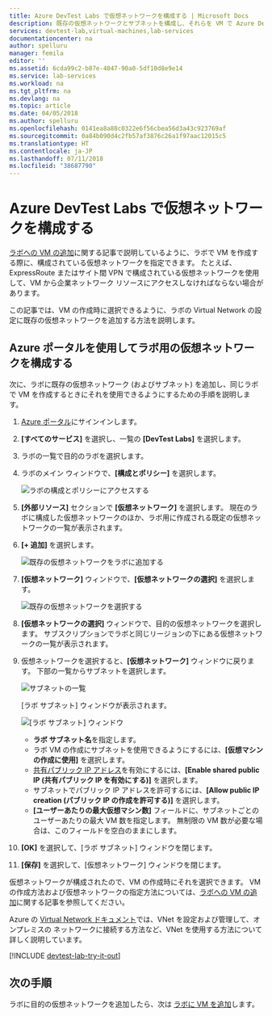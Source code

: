 ```yaml
---
title: Azure DevTest Labs で仮想ネットワークを構成する | Microsoft Docs
description: 既存の仮想ネットワークとサブネットを構成し、それらを VM で Azure DevTest Labs と共に使用する方法について説明します
services: devtest-lab,virtual-machines,lab-services
documentationcenter: na
author: spelluru
manager: femila
editor: ''
ms.assetid: 6cda99c2-b87e-4047-90a0-5df10d8e9e14
ms.service: lab-services
ms.workload: na
ms.tgt_pltfrm: na
ms.devlang: na
ms.topic: article
ms.date: 04/05/2018
ms.author: spelluru
ms.openlocfilehash: 0141ea8a88c0322e6f56cbea56d3a43c923769af
ms.sourcegitcommit: 0a84b090d4c2fb57af3876c26a1f97aac12015c5
ms.translationtype: HT
ms.contentlocale: ja-JP
ms.lasthandoff: 07/11/2018
ms.locfileid: "38687790"
---
```

# <a name="configure-a-virtual-network-in-azure-devtest-labs"></a>Azure DevTest Labs で仮想ネットワークを構成する
[ラボへの VM の追加](devtest-lab-add-vm.md)に関する記事で説明しているように、ラボで VM を作成する際に、構成されている仮想ネットワークを指定できます。 たとえば、ExpressRoute またはサイト間 VPN で構成されている仮想ネットワークを使用して、VM から企業ネットワーク リソースにアクセスしなければならない場合があります。

この記事では、VM の作成時に選択できるように、ラボの Virtual Network の設定に既存の仮想ネットワークを追加する方法を説明します。

## <a name="configure-a-virtual-network-for-a-lab-using-the-azure-portal"></a>Azure ポータルを使用してラボ用の仮想ネットワークを構成する
次に、ラボに既存の仮想ネットワーク (およびサブネット) を追加し、同じラボで VM を作成するときにそれを使用できるようにするための手順を説明します。 

1. [Azure ポータル](http://go.microsoft.com/fwlink/p/?LinkID=525040)にサインインします。
1. **[すべてのサービス]** を選択し、一覧の **[DevTest Labs]** を選択します。
1. ラボの一覧で目的のラボを選択します。 
1. ラボのメイン ウィンドウで、**[構成とポリシー]** を選択します。

    ![ラボの構成とポリシーにアクセスする](./media/devtest-lab-configure-vnet/policies-menu.png)
1. **[外部リソース]** セクションで **[仮想ネットワーク]** を選択します。 現在のラボに構成した仮想ネットワークのほか、ラボ用に作成される既定の仮想ネットワークの一覧が表示されます。 
1. **[+ 追加]** を選択します。
   
    ![既存の仮想ネットワークをラボに追加する](./media/devtest-lab-configure-vnet/lab-settings-vnet-add.png)
1. **[仮想ネットワーク]** ウィンドウで、**[仮想ネットワークの選択]** を選択します。
   
    ![既存の仮想ネットワークを選択する](./media/devtest-lab-configure-vnet/lab-settings-vnets-vnet1.png)
1. **[仮想ネットワークの選択]** ウィンドウで、目的の仮想ネットワークを選択します。 サブスクリプションでラボと同じリージョンの下にある仮想ネットワークの一覧が表示されます。
1. 仮想ネットワークを選択すると、**[仮想ネットワーク]** ウィンドウに戻ります。 下部の一覧からサブネットを選択します。

    ![サブネットの一覧](./media/devtest-lab-configure-vnet/lab-settings-vnets-vnet2.png)
    
    [ラボ サブネット] ウィンドウが表示されます。

    ![[ラボ サブネット] ウィンドウ](./media/devtest-lab-configure-vnet/lab-subnet.png)
     
   - **ラボ サブネット名**を指定します。
   - ラボ VM の作成にサブネットを使用できるようにするには、**[仮想マシンの作成に使用]** を選択します。
   - [共有パブリック IP アドレス](devtest-lab-shared-ip.md)を有効にするには、**[Enable shared public IP (共有パブリック IP を有効にする)]** を選択します。
   - サブネットでパブリック IP アドレスを許可するには、**[Allow public IP creation (パブリック IP の作成を許可する)]** を選択します。
   - **[ユーザーあたりの最大仮想マシン数]** フィールドに、サブネットごとのユーザーあたりの最大 VM 数を指定します。 無制限の VM 数が必要な場合は、このフィールドを空白のままにします。
1. **[OK]** を選択して、[ラボ サブネット] ウィンドウを閉じます。
1. **[保存]** を選択して、[仮想ネットワーク] ウィンドウを閉じます。

仮想ネットワークが構成されたので、VM の作成時にそれを選択できます。 VM の作成方法および仮想ネットワークの指定方法については、[ラボへの VM の追加](devtest-lab-add-vm.md)に関する記事を参照してください。 

Azure の [Virtual Network ドキュメント](https://docs.microsoft.com/azure/virtual-network)では、VNet を設定および管理して、オンプレミスの ネットワークに接続する方法など、VNet を使用する方法について詳しく説明しています。

[!INCLUDE [devtest-lab-try-it-out](../../includes/devtest-lab-try-it-out.md)]

## <a name="next-steps"></a>次の手順
ラボに目的の仮想ネットワークを追加したら、次は [ラボに VM を追加](devtest-lab-add-vm.md)します。

